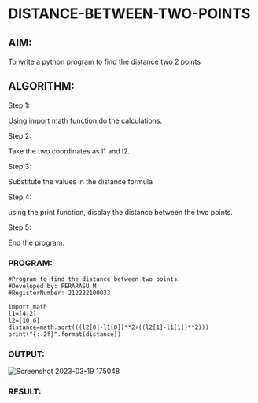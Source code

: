 # DISTANCE-BETWEEN-TWO-POINTS

## AIM:
To write a python program to find the distance two 2 points
## ALGORITHM:

Step 1:

Using import math function,do the calculations.

Step 2:

Take the two coordinates as l1 and l2.

Step 3:

Substitute the values in the distance formula



Step 4:

using the print function, display the distance between the two points.

Step 5:

End the program.

### PROGRAM:
```
#Program to find the distance between two points.
#Developed by: PERARASU M
#RegisterNumber: 212222100033

import math
l1=[4,2]
l2=[10,6]
distance=math.sqrt(((l2[0]-l1[0])**2+((l2[1]-l1[1])**2)))
print("{:.2f}".format(distance))
  ```


### OUTPUT:
![Screenshot 2023-03-19 175048](https://user-images.githubusercontent.com/118348589/226174818-b51ee054-75f2-4fb5-a750-3c3b05969277.png)


### RESULT:
